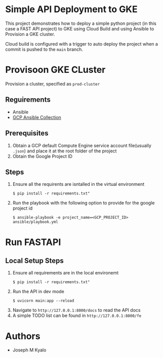 # Simple API Deployment to GKE
This project demonstrates how to deploy a simple python project (in this case a FAST API project) to GKE using Cloud Build and using Ansible to Provision a GKE cluster.

Cloud build is configured with a trigger to auto deploy the project when a commit is pushed to the `main` branch.

# Provisoon GKE CLuster

Provision a cluster, specified as `prod-cluster`

## Reguirements
- Ansible
- [GCP Ansible Collection](https://galaxy.ansible.com/google/cloud?extIdCarryOver=true&sc_cid=701f2000001OH7YAAW)

## Prerequisites
1. Obtain a GCP default Compute Engine service account file(usually `.json`) and place it at the root folder of the project
2. Obtain the Google Project ID

## Steps

1. Ensure all the requirents are isntalled in the virtual environment
    ```
    $ pip install -r requirements.txt"
    ```
2. Run the playbook with the following option to provide for the google project id
    ```
    $ ansible-playbook -e project_name=<GCP_PROJECT_ID> ansible/playbook.yml
    ```

# Run FASTAPI

## Local Setup Steps

1. Ensure all requirements are in the local environemt
    ```
    $ pip install -r requirements.txt"
    ```
2. Run the API in dev mode
    ```
    $ uvicorn main:app --reload
    ```
3. Navigate to `http://127.0.0.1:8000/docs` to read the API docs
4. A simple TODO list can be found in `http://127.0.0.1:8000/fe`



# Authors
- Joseph M Kyalo